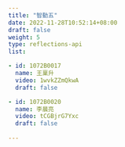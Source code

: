 ```yaml
---
title: "智動五"
date: 2022-11-28T10:52:14+08:00
draft: false
weight: 5
type: reflections-api
list:

- id: 1072B0017
  name: 王稟升
  video: 1wvkZZmQkwA
  draft: false

- id: 1072B0020
  name: 李晨亮
  video: tCGBjrG7Yxc
  draft: false
  
---
```

